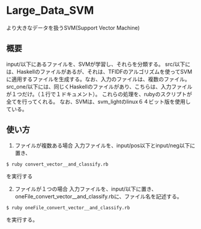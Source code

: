 # Large_Data_SVM
より大きなデータを扱うSVM(Support Vector Machine)

## 概要
input/以下にあるファイルを、SVMが学習し、それらを分類する。
src/以下には、Haskellのファイルがあるが、それは、TFIDFのアルゴリズムを使ってSVMに適用するファイルを生成する。なお、入力のファイルは、複数のファイル。
src_one/以下には、同じくHaskellのファイルがあり、こちらは、入力ファイルが１つだけ。（１行で１ドキュメント）。
これらの処理を、rubyのスクリプトが全てを行ってくれる。
なお、SVMは、svm_lightのlinux６４ビット版を使用している。

## 使い方
1. ファイルが複数ある場合
入力ファイルを、input/pos以下とinput/neg以下に置き、
```shell
$ ruby convert_vector__and_classify.rb
```
を実行する

2. ファイルが１つの場合
入力ファイルを、input/以下に置き、oneFile_convert_vector__and_classify.rbに、ファイル名を記述する。
```shell
$ ruby oneFile_convert_vector__and_classify.rb
```
を実行する。
